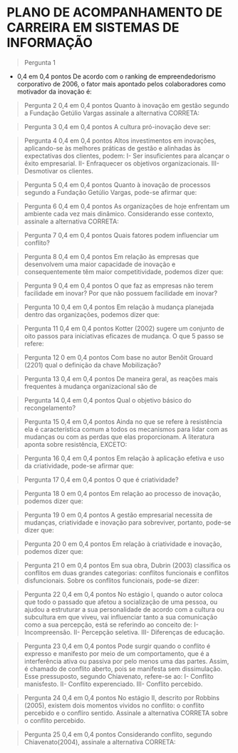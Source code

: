 # PLANO DE ACOMPANHAMENTO DE CARREIRA EM SISTEMAS DE INFORMAÇÃO

>Pergunta 1

- 0,4 em 0,4 pontos
De acordo com o ranking de empreendedorismo corporativo de 2006, o fator mais apontado pelos colaboradores como motivador da inovação é:

>Pergunta 2
0,4 em 0,4 pontos
Quanto à inovação em gestão segundo a Fundação Getúlio Vargas assinale a alternativa CORRETA:

>Pergunta 3
0,4 em 0,4 pontos
A cultura pró-inovação deve ser:

>Pergunta 4
0,4 em 0,4 pontos
Altos investimentos em inovações, aplicando-se às melhores práticas de gestão e alinhadas às expectativas dos clientes, podem:
I- Ser insuficientes para alcançar o êxito empresarial.
II- Enfraquecer os objetivos organizacionais.
III- Desmotivar os clientes.

>Pergunta 5
0,4 em 0,4 pontos
Quanto à inovação de processos segundo a Fundação Getúlio Vargas, pode-se afirmar que:

>Pergunta 6
0,4 em 0,4 pontos
As organizações de hoje enfrentam um ambiente cada vez mais dinâmico. Considerando esse contexto, assinale a alternativa CORRETA:

>Pergunta 7
0,4 em 0,4 pontos
Quais fatores podem influenciar um conflito?

>Pergunta 8
0,4 em 0,4 pontos
Em relação às empresas que desenvolvem uma maior capacidade de inovação e consequentemente têm maior competitividade, podemos dizer que:

>Pergunta 9
0,4 em 0,4 pontos
O que faz as empresas não terem facilidade em inovar? Por que não possuem facilidade em inovar?

>Pergunta 10
0,4 em 0,4 pontos
Em relação à mudança planejada dentro das organizações, podemos dizer que:

>Pergunta 11
0,4 em 0,4 pontos
Kotter (2002) sugere um conjunto de oito passos para iniciativas eficazes de mudança. O que 5 passo se refere:

>Pergunta 12
0 em 0,4 pontos
Com base no autor Benôit Grouard (2201) qual o definição da chave Mobilização?

>Pergunta 13
0,4 em 0,4 pontos
De maneira geral, as reações mais frequentes à mudança organizacional são de

>Pergunta 14
0,4 em 0,4 pontos
Qual o objetivo básico do recongelamento?

>Pergunta 15
0,4 em 0,4 pontos
Ainda no que se refere à resistência ela é característica comum a todos os mecanismos para lidar com as mudanças ou com as perdas que elas proporcionam. A literatura aponta sobre resistência, EXCETO:

>Pergunta 16
0,4 em 0,4 pontos
Em relação à aplicação efetiva e uso da criatividade, pode-se afirmar que:

>Pergunta 17
0,4 em 0,4 pontos
O que é criatividade?

>Pergunta 18
0 em 0,4 pontos
Em relação ao processo de inovação, podemos dizer que:

>Pergunta 19
0 em 0,4 pontos
A gestão empresarial necessita de mudanças, criatividade e inovação para sobreviver, portanto, pode-se dizer que:

>Pergunta 20
0 em 0,4 pontos
Em relação à criatividade e inovação, podemos dizer que:

>Pergunta 21
0 em 0,4 pontos
Em sua obra, Dubrin (2003) classifica os conflitos em duas grandes categorias: conflitos funcionais e conflitos disfuncionais. Sobre os conflitos funcionais, pode-se dizer:

>Pergunta 22
0,4 em 0,4 pontos
No estágio I, quando o autor coloca que todo o passado que afetou a socialização de uma pessoa, ou ajudou a estruturar a sua personalidade de acordo com a cultura ou subcultura em que viveu, vai influenciar tanto a sua comunicação como a sua percepção, está se referindo ao conceito de:
I- Incompreensão.
II- Percepção seletiva.
III- Diferenças de educação.

>Pergunta 23
0,4 em 0,4 pontos
Pode surgir quando o conflito é expresso e manifesto por meio de um comportamento, que é a interferência ativa ou passiva por pelo menos uma das partes. Assim, é chamado de conflito aberto, pois se manifesta sem dissimulação. Esse pressuposto, segundo Chiavenato, refere-se ao:
I- Conflito manisfesto.
II- Conflito experenciado.
III- Conflito percebido.

>Pergunta 24
0,4 em 0,4 pontos
No estágio II, descrito por Robbins (2005), existem dois momentos vividos no conflito: o conflito percebido e o confliro sentido. Assinale a alternativa CORRETA sobre o conflito percebido.

>Pergunta 25
0,4 em 0,4 pontos
Considerando conflito, segundo Chiavenato(2004), assinale a alternativa CORRETA:
